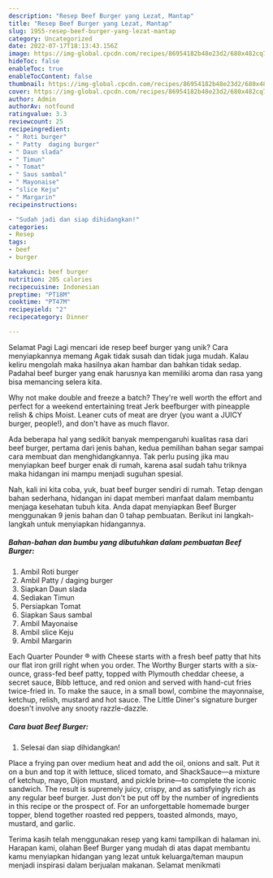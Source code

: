 ```yaml
---
description: "Resep Beef Burger yang Lezat, Mantap"
title: "Resep Beef Burger yang Lezat, Mantap"
slug: 1955-resep-beef-burger-yang-lezat-mantap
category: Uncategorized
date: 2022-07-17T18:13:43.156Z
image: https://img-global.cpcdn.com/recipes/86954182b48e23d2/680x482cq70/beef-burger-foto-resep-utama.jpg
hideToc: false
enableToc: true
enableTocContent: false
thumbnail: https://img-global.cpcdn.com/recipes/86954182b48e23d2/680x482cq70/beef-burger-foto-resep-utama.jpg
cover: https://img-global.cpcdn.com/recipes/86954182b48e23d2/680x482cq70/beef-burger-foto-resep-utama.jpg
author: Admin
authorAv: notfound
ratingvalue: 3.3
reviewcount: 25
recipeingredient:
- " Roti burger"
- " Patty  daging burger"
- " Daun slada"
- " Timun"
- " Tomat"
- " Saus sambal"
- " Mayonaise"
- "slice Keju"
- " Margarin"
recipeinstructions:

- "Sudah jadi dan siap dihidangkan!"
categories:
- Resep
tags:
- beef
- burger

katakunci: beef burger 
nutrition: 205 calories
recipecuisine: Indonesian
preptime: "PT18M"
cooktime: "PT47M"
recipeyield: "2"
recipecategory: Dinner

---
```



Selamat Pagi Lagi mencari ide resep beef burger yang unik? Cara menyiapkannya memang Agak tidak susah dan tidak juga mudah. Kalau keliru mengolah maka hasilnya akan hambar dan bahkan tidak sedap. Padahal beef burger yang enak harusnya kan memiliki aroma dan rasa yang bisa memancing selera kita.


Why not make double and freeze a batch? They&#39;re well worth the effort and perfect for a weekend entertaining treat Jerk beefburger with pineapple relish &amp; chips Moist. Leaner cuts of meat are dryer (you want a JUICY burger, people!), and don&#39;t have as much flavor.

Ada beberapa hal yang sedikit banyak mempengaruhi kualitas rasa dari beef burger, pertama dari jenis bahan, kedua pemilihan bahan segar sampai cara membuat dan menghidangkannya. Tak perlu pusing jika mau menyiapkan beef burger enak di rumah, karena asal sudah tahu triknya maka hidangan ini mampu menjadi suguhan spesial.


Nah, kali ini kita coba, yuk, buat beef burger sendiri di rumah. Tetap dengan bahan sederhana, hidangan ini dapat memberi manfaat dalam membantu menjaga kesehatan tubuh kita. Anda dapat menyiapkan Beef Burger menggunakan 9 jenis bahan dan 0 tahap pembuatan. Berikut ini langkah-langkah untuk menyiapkan hidangannya.

<!--inarticleads1-->

##### Bahan-bahan dan bumbu yang dibutuhkan dalam pembuatan Beef Burger:

1. Ambil  Roti burger
1. Ambil  Patty / daging burger
1. Siapkan  Daun slada
1. Sediakan  Timun
1. Persiapkan  Tomat
1. Siapkan  Saus sambal
1. Ambil  Mayonaise
1. Ambil slice Keju
1. Ambil  Margarin


Each Quarter Pounder ® with Cheese starts with a fresh beef patty that hits our flat iron grill right when you order. The Worthy Burger starts with a six-ounce, grass-fed beef patty, topped with Plymouth cheddar cheese, a secret sauce, Bibb lettuce, and red onion and served with hand-cut fries twice-fried in. To make the sauce, in a small bowl, combine the mayonnaise, ketchup, relish, mustard and hot sauce. The Little Diner&#39;s signature burger doesn&#39;t involve any snooty razzle-dazzle. 

<!--inarticleads2-->

##### Cara buat Beef Burger:


1. Selesai dan siap dihidangkan!

Place a frying pan over medium heat and add the oil, onions and salt. Put it on a bun and top it with lettuce, sliced tomato, and ShackSauce—a mixture of ketchup, mayo, Dijon mustard, and pickle brine—to complete the iconic sandwich. The result is supremely juicy, crispy, and as satisfyingly rich as any regular beef burger. Just don&#39;t be put off by the number of ingredients in this recipe or the prospect of. For an unforgettable homemade burger topper, blend together roasted red peppers, toasted almonds, mayo, mustard, and garlic. 

Terima kasih telah menggunakan resep yang kami tampilkan di halaman ini. Harapan kami, olahan Beef Burger yang mudah di atas dapat membantu kamu menyiapkan hidangan yang lezat untuk keluarga/teman maupun menjadi inspirasi dalam berjualan makanan. Selamat menikmati
